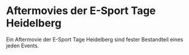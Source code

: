 # Aftermovies der E-Sport Tage Heidelberg
Ein Aftermovie der E-Sport Tage Heidelberg sind fester Bestandteil eines jeden Events.